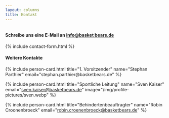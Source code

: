 ```yaml
---
layout: columns
title: Kontakt
---
```

<div class="column is-6" markdown="1">

#### Schreibe uns eine E-Mail an [info@basket bears.de](mailto:info@basketbears.de)

<div class="box">
  {% include contact-form.html %}
</div>
</div>

<div class="column is-1"></div>

<div class="column is-5" markdown="1">

#### Weitere Kontakte

<div class="block">
{% include person-card.html
  title="1. Vorsitzender"
  name="Stephan Parthier"
  email="stephan.parthier@basketbears.de"
%}

</div>
<div class="block">

{% include person-card.html
  title="Sportliche Leitung"
  name="Sven Kaiser"
  email="sven.kaiser@basketbears.de"
  image="/img/profile-pictures/sven.webp"
%}

</div>
<div class="block">

{% include person-card.html
  title="Behindertenbeauftragter"
  name="Robin Croonenbroeck"
  email="robin.croenenbroeck@basketbears.de"
%}
</div>

</div>
